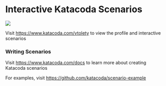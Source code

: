 # Interactive Katacoda Scenarios

[![](http://shields.katacoda.com/katacoda/vtolety/count.svg)](https://www.katacoda.com/vtolety "Get your profile on Katacoda.com")

Visit https://www.katacoda.com/vtolety to view the profile and interactive scenarios

### Writing Scenarios
Visit https://www.katacoda.com/docs to learn more about creating Katacoda scenarios

For examples, visit https://github.com/katacoda/scenario-example
